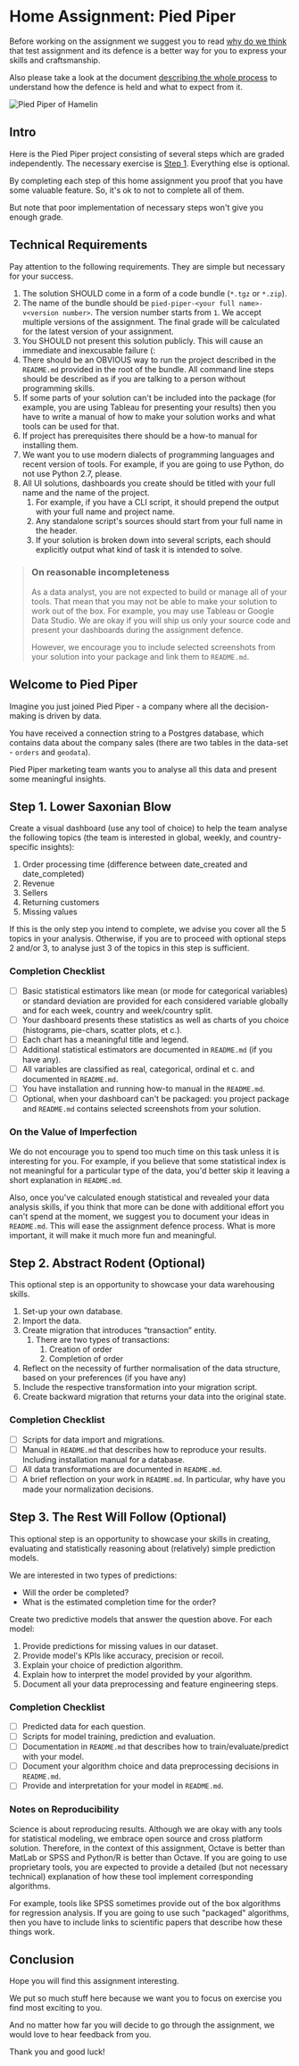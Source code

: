 Home Assignment: Pied Piper
===========================

Before working on the assignment we suggest you to read [why do we think](../WHY-TA-DEFENCE.md) that test assignment
and its defence is a better way for you to express your skills and craftsmanship.

Also please take a look at the document [describing the whole process](../PROCESS.md) to understand how the defence is
held and what to expect from it.

![Pied Piper of Hamelin](https://upload.wikimedia.org/wikipedia/commons/f/fa/Pied_piper.jpg "Pied Piper of Hamelin")

Intro
-----

Here is the Pied Piper project consisting of several steps which are graded independently. The necessary exercise is
[Step 1](#step-1-lower-saxonian-blow). Everything else is optional.

By completing each step of this home assignment you proof that you have some valuable feature. So, it's ok to not to
complete all of them.

But note that poor implementation of necessary steps won't give you enough grade.

Technical Requirements
----------------------

Pay attention to the following requirements. They are simple but necessary for your success.

1. The solution SHOULD come in a form of a code bundle (`*.tgz` or `*.zip`).
1. The name of the bundle should be `pied-piper-<your full name>-v<version number>`. The version number starts from
   `1`. We accept multiple versions of the assignment. The final grade will be calculated for the latest version of your
   assignment.
1. You SHOULD not present this solution publicly. This will cause an immediate and inexcusable failure (:
1. There should be an OBVIOUS way to run the project described in the `README.md` provided in the root of the
   bundle. All command line steps should be described as if you are talking to a person without programming skills.
1. If some parts of your solution can't be included into the package (for example, you are using Tableau for presenting
   your results) then you have to write a manual of how to make your solution works and what tools can be used for that.
1. If project has prerequisites there should be a how-to manual for installing them.
1. We want you to use modern dialects of programming languages and recent version of tools.
   For example, if you are going to use Python, do not use Python 2.7, please.
1. All UI solutions, dashboards you create should be titled with your full name and the name of the project.
   1. For example, if you have a CLI script, it should prepend the output with your full name and project name.
   1. Any standalone script's sources should start from your full name in the header.
   1. If your solution is broken down into several scripts, each should explicitly output what kind of task it is
      intended to solve.

> ### On reasonable incompleteness 
>
> As a data analyst, you are not expected to build or manage all of your tools. That mean that you may not be
> able to make your solution to work out of the box. For example, you may use Tableau or Google Data Studio.
> We are okay if you will ship us only your source code and present your dashboards during the assignment defence.
>
> However, we encourage you to include selected screenshots from your solution into your package and link them to
> `README.md`.

Welcome to Pied Piper
---------------------

Imagine you just joined Pied Piper - a company where all the decision-making is driven by data.

You have received a connection string to a Postgres database, which contains data about the company sales (there are
two tables in the data-set - `orders` and `geodata`).

Pied Piper marketing team wants you to analyse all this data and present some meaningful insights.

Step 1. Lower Saxonian Blow 
---------------------------

Create a visual dashboard (use any tool of choice) to help the team analyse the following topics (the team is interested
in global, weekly, and country-specific insights):

1. Order processing time (difference between date_created and date_completed)
1. Revenue
1. Sellers
1. Returning customers
1. Missing values

If this is the only step you intend to complete, we advise you cover all the 5 topics in your analysis.
Otherwise, if you are to proceed with optional steps 2 and/or 3, to analyse just 3 of the topics in this step 
is sufficient.

### Completion Checklist

- [ ] Basic statistical estimators like mean (or mode for categorical variables) or standard deviation are provided for
  each considered variable globally and for each week, country and week/country split.
- [ ] Your dashboard presents these statistics as well as charts of you choice (histograms, pie-chars, scatter plots,
  et c.).
- [ ] Each chart has a meaningful title and legend.
- [ ] Additional statistical estimators are documented in `README.md` (if you have any).
- [ ] All variables are classified as real, categorical, ordinal et c. and documented in `README.md`.
- [ ] You have installation and running how-to manual in the `README.md`.
- [ ] Optional, when your dashboard can't be packaged: you project package and `README.md` contains selected screenshots
  from your solution.

### On the Value of Imperfection

We do not encourage you to spend too much time on this task unless it is interesting for you. For example, if
you believe that some statistical index is not meaningful for a particular type of the data, you'd better skip it
leaving a short explanation in `README.md`.

Also, once you've calculated enough statistical and revealed your data analysis skills, if you think that more can be
done with additional effort you can't spend at the moment, we suggest you to document your ideas in `README.md`.
This will ease the assignment defence process. What is more important, it will make it much more fun and meaningful. 

Step 2. Abstract Rodent (Optional)
----------------------------------

This optional step is an opportunity to showcase your data warehousing skills.

1. Set-up your own database.
1. Import the data.
1. Create migration that introduces “transaction” entity.
   1. There are two types of transactions:		
      1. Creation of order
      1. Completion of order
1. Reflect on the necessity of further normalisation of the data structure, based on your preferences (if you have any)
1. Include the respective transformation into your migration script.
1. Create backward migration that returns your data into the original state. 

### Completion Checklist

- [ ] Scripts for data import and migrations.
- [ ] Manual in `README.md` that describes how to reproduce your results. Including installation manual for a database.
- [ ] All data transformations are documented in `README.md`.
- [ ] A brief reflection on your work in `README.md`. In particular, why have you made your normalization decisions.

Step 3. The Rest Will Follow (Optional)
---------------------------------------

This optional step is an opportunity to showcase your skills in creating, evaluating and statistically reasoning about
(relatively) simple prediction models.

We are interested in two types of predictions:

* Will the order be completed?
* What is the estimated completion time for the order?

Create two predictive models that answer the question above. For each model:

1. Provide predictions for missing values in our dataset. 
1. Provide model's KPIs like accuracy, precision or recoil.
1. Explain your choice of prediction algorithm.
1. Explain how to interpret the model provided by your algorithm.
1. Document all your data preprocessing and feature engineering steps.

### Completion Checklist

- [ ] Predicted data for each question.
- [ ] Scripts for model training, prediction and evaluation.
- [ ] Documentation in `README.md` that describes how to train/evaluate/predict with your model.  
- [ ] Document your algorithm choice and data preprocessing decisions in `README.md`.
- [ ] Provide and interpretation for your model in `README.md`.

### Notes on Reproducibility

Science is about reproducing results. Although we are okay with any tools for statistical modeling, we embrace open source
and cross platform solution. Therefore, in the context of this assignment, Octave is better than MatLab or SPSS and
Python/R is better than Octave. If you are going to use proprietary tools, you are expected to provide a detailed
(but not necessary technical) explanation of how these tool implement corresponding algorithms.

For example, tools like SPSS sometimes provide out of the box algorithms for regression analysis. If you are going to
use such "packaged" algorithms, then you have to include links to scientific papers that describe how these things work. 

Conclusion
----------

Hope you will find this assignment interesting.

We put so much stuff here because we want you to focus on exercise you find most exciting to you.

And no matter how far you will decide to go through the assignment, we would love to hear feedback from you.

Thank you and good luck!

